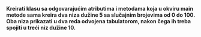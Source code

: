**Kreirati klasu sa odgovarajućim atributima i metodama koja u okviru main metode sama kreira dva niza dužine 5 sa slučajnim brojevima od 0 do 100. Oba niza prikazati u dva reda odvojena tabulatorom, nakon čega ih treba spojiti u treći niz dužine 10.**
